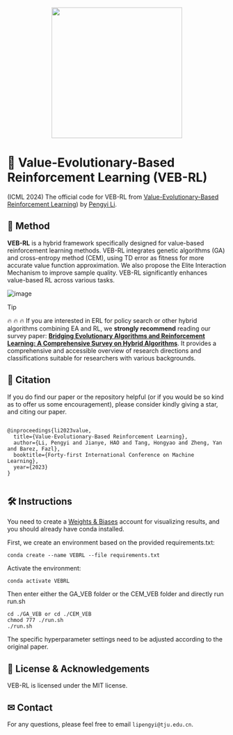 
<p align="center">
    <br>
    <img src="https://github.com/yeshenpy/VEB-RL/assets/43668853/7e66cbfb-6159-4acf-ba5c-d09418124ed2" width="300"/>
    <br>
<p>

  
# :beginner: Value-Evolutionary-Based Reinforcement Learning (VEB-RL)
(ICML 2024) The official code for VEB-RL from [Value-Evolutionary-Based Reinforcement Learning](https://openreview.net/forum?id=XobPpcN4yZ)) by [Pengyi Li](https://yeshenpy.github.io/).


## :triangular_flag_on_post: Method

**VEB-RL** is a hybrid framework specifically designed for value-based reinforcement learning methods. VEB-RL integrates genetic algorithms (GA) and cross-entropy method (CEM), using TD error as fitness for more accurate value function approximation. We also propose the Elite Interaction Mechanism to improve sample quality. VEB-RL significantly enhances value-based RL across various tasks.

![image](https://github.com/yeshenpy/VEB-RL/assets/43668853/ab222e78-9ef1-49b8-9df3-9b104b366712)

<span style="color: red;"> </span>

> [!TIP]
> 🔥 🔥 🔥 If you are interested in ERL for policy search or other hybrid algorithms combining EA and RL, we **strongly recommend** reading our survey paper: **[Bridging Evolutionary Algorithms and Reinforcement Learning: A Comprehensive Survey on Hybrid Algorithms](https://arxiv.org/abs/2401.11963)**. It provides a comprehensive and accessible overview of research directions and classifications suitable for researchers with various backgrounds.


## 🙏 Citation

If you do find our paper or the repository helpful (or if you would be so kind as to offer us some encouragement), please consider kindly giving a star, and citing our paper.
```

@inproceedings{li2023value,
  title={Value-Evolutionary-Based Reinforcement Learning},
  author={Li, Pengyi and Jianye, HAO and Tang, Hongyao and Zheng, Yan and Barez, Fazl},
  booktitle={Forty-first International Conference on Machine Learning},
  year={2023}
}


```


## 🛠️ Instructions


You need to create a [Weights & Biases](https://wandb.ai) account for visualizing results, and you should already have conda installed.

First, we create an environment based on the provided requirements.txt:

```
conda create --name VEBRL --file requirements.txt
```

Activate the environment:

```
conda activate VEBRL
```

Then enter either the GA_VEB folder or the CEM_VEB folder and directly run run.sh

```
cd ./GA_VEB or cd ./CEM_VEB
chmod 777 ./run.sh
./run.sh
```

The specific hyperparameter settings need to be adjusted according to the original paper.


## :beginner: License & Acknowledgements

VEB-RL is licensed under the MIT license.

## ✉ Contact

For any questions, please feel free to email `lipengyi@tju.edu.cn`.

